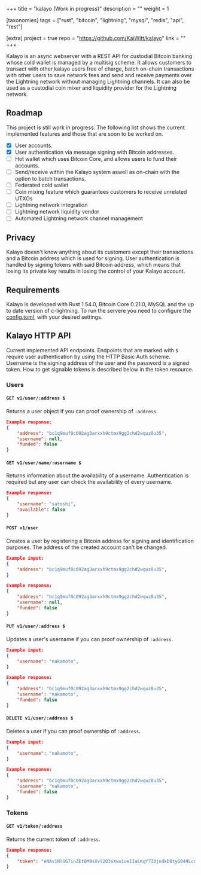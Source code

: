 +++
title = "kalayo (Work in progress)"
description = ""
weight = 1

[taxonomies]
tags = ["rust", "bitcoin", "lightning", "mysql", "redis", "api", "rest"]

[extra]
project = true
repo = "https://github.com/KaiWitt/kalayo"
link = ""
+++

Kalayo is an async webserver with a REST API for custodial Bitcoin banking whose cold wallet is managed by a multisig scheme. It allows customers to transact with other kalayo users free of charge, batch on-chain transactions with other users to save network fees and send and receive payments over the Lightning network without managing Lightning channels. It can also be used as a custodial coin mixer and liquidity provider for the Lightning network.


<!-- more -->
## Roadmap
This project is still work in progress. The following list shows the current implemented features and those that are soon to be worked on.
- [x] User accounts.
- [x] User authentication via message signing with Bitcoin addresses.
- [ ] Hot wallet which uses Bitcoin Core, and allows users to fund their accounts.
- [ ] Send/receive within the Kalayo system aswell as on-chain with the option to batch transactions.
- [ ] Federated cold wallet
- [ ] Coin mixing feature which guarantees customers to receive unrelated UTXOs
- [ ] Lightning network integration
- [ ] Lightning network liquidity vendor
- [ ] Automated Lightning network channel management

## Privacy
Kalayo doesn't know anything about its customers except their transactions and a Bitcoin address which is used for signing. User authentication is handled by signing tokens with said Bitcoin address, which means that losing its private key results in losing the control of your Kalayo account.

## Requirements
Kalayo is developed with Rust 1.54.0, Bitcoin Core 0.21.0, MySQL and the up to date version of c-lightning. To run the servere you need to configure the [config.toml](https://github.com/KaiWitt/kalayo/blob/master/config.toml), with your desired settings.

## Kalayo HTTP API
Current implemented API endpoints.
Endpoints that are marked with `$` require user authentication by using the HTTP Basic Auth scheme. 
Username is the signing address of the user and the password is a signed token. How to get signable tokens is described below in the token resource.


### Users
#### `GET v1/user/:address $`
Returns a user object if you can proof ownership of `:address`.
```json
Example response:
{
    "address": "bc1q9muf0c092ag3arxxh9ctmx9gg2chd2wquz8u35",
    "username": null,
    "funded": false
}
```

#### `GET v1/user/name/:username $`
Returns information about the availability of a username. Authentication is required but any user can check the availability of every username.
```json
Example response:
{
    "username": "satoshi",
    "available": false
}
```

#### `POST v1/user`
Creates a user by registering a Bitcoin address for signing and identification purposes. The address of the created account can't be changed.
```json
Example input:
{
    "address": "bc1q9muf0c092ag3arxxh9ctmx9gg2chd2wquz8u35",
}

Example response:
{
    "address": "bc1q9muf0c092ag3arxxh9ctmx9gg2chd2wquz8u35",
    "username": null,
    "funded": false
}
```

#### `PUT v1/user/:address $`
Updates a user's username if you can proof ownership of `:address`.
```json
Example input:
{
    "username": "nakamoto",
}

Example response:
{
    "address": "bc1q9muf0c092ag3arxxh9ctmx9gg2chd2wquz8u35",
    "username": "nakamoto",
    "funded": false
}
```
#### `DELETE v1/user/:address $`
Deletes a user if you can proof ownership of `:address`.
```json
Example input:
{
    "username": "nakamoto",
}

Example response:
{
    "address": "bc1q9muf0c092ag3arxxh9ctmx9gg2chd2wquz8u35",
    "username": "nakamoto",
    "funded": false
}
```

### Tokens
#### `GET v1/token/:address`
Returns the current token of `:address`.
```json
Example response:
{
    "token": "eNAv1NlGG7inZEtQM9sXvl2D3sXwu1ueIIaLKgY7IDjndkD0tyG049LcnpJneuev"
}
```